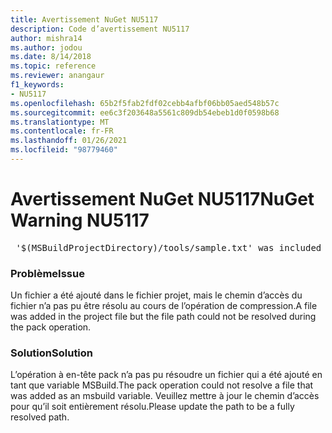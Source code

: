 ```yaml
---
title: Avertissement NuGet NU5117
description: Code d’avertissement NU5117
author: mishra14
ms.author: jodou
ms.date: 8/14/2018
ms.topic: reference
ms.reviewer: anangaur
f1_keywords:
- NU5117
ms.openlocfilehash: 65b2f5fab2fdf02cebb4afbf06bb05aed548b57c
ms.sourcegitcommit: ee6c3f203648a5561c809db54ebeb1d0f0598b68
ms.translationtype: MT
ms.contentlocale: fr-FR
ms.lasthandoff: 01/26/2021
ms.locfileid: "98779460"
---
```

# <a name="nuget-warning-nu5117"></a><span data-ttu-id="359e5-103">Avertissement NuGet NU5117</span><span class="sxs-lookup"><span data-stu-id="359e5-103">NuGet Warning NU5117</span></span>
<pre> '$(MSBuildProjectDirectory)/tools/sample.txt' was included in the project but the path could not be resolved. Skipping...</pre>

### <a name="issue"></a><span data-ttu-id="359e5-104">Problème</span><span class="sxs-lookup"><span data-stu-id="359e5-104">Issue</span></span>

<span data-ttu-id="359e5-105">Un fichier a été ajouté dans le fichier projet, mais le chemin d’accès du fichier n’a pas pu être résolu au cours de l’opération de compression.</span><span class="sxs-lookup"><span data-stu-id="359e5-105">A file was added in the project file but the file path could not be resolved during the pack operation.</span></span>


### <a name="solution"></a><span data-ttu-id="359e5-106">Solution</span><span class="sxs-lookup"><span data-stu-id="359e5-106">Solution</span></span>

<span data-ttu-id="359e5-107">L’opération à en-tête pack n’a pas pu résoudre un fichier qui a été ajouté en tant que variable MSBuild.</span><span class="sxs-lookup"><span data-stu-id="359e5-107">The pack operation could not resolve a file that was added as an msbuild variable.</span></span> <span data-ttu-id="359e5-108">Veuillez mettre à jour le chemin d’accès pour qu’il soit entièrement résolu.</span><span class="sxs-lookup"><span data-stu-id="359e5-108">Please update the path to be a fully resolved path.</span></span>

